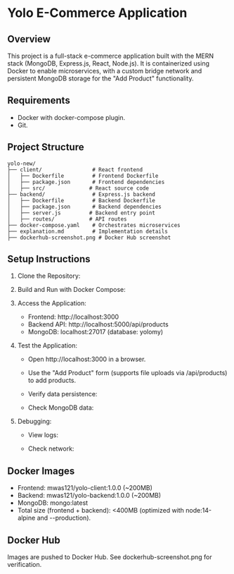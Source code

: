 # Yolo E-Commerce Application

## Overview
This project is a full-stack e-commerce application built with the MERN stack (MongoDB, Express.js, React, Node.js). It is containerized using Docker to enable microservices, with a custom bridge network and persistent MongoDB storage for the "Add Product" functionality.

## Requirements
- Docker[](https://docs.docker.com/engine/install/) with docker-compose plugin.
- Git[](https://git-scm.com/downloads).

## Project Structure
```
yolo-new/
├── client/                # React frontend
│   ├── Dockerfile         # Frontend Dockerfile
│   ├── package.json       # Frontend dependencies
│   ├── src/              # React source code
├── backend/               # Express.js backend
│   ├── Dockerfile         # Backend Dockerfile
│   ├── package.json       # Backend dependencies
│   ├── server.js         # Backend entry point
│   ├── routes/           # API routes
├── docker-compose.yaml    # Orchestrates microservices
├── explanation.md         # Implementation details
├── dockerhub-screenshot.png # Docker Hub screenshot
```

## Setup Instructions
1. Clone the Repository:
   

2. Build and Run with Docker Compose:
   

3. Access the Application:
   - Frontend: http://localhost:3000
   - Backend API: http://localhost:5000/api/products
   - MongoDB: localhost:27017 (database: yolomy)

4. Test the Application:
   - Open http://localhost:3000 in a browser.
   - Use the "Add Product" form (supports file uploads via /api/products) to add products.
   - Verify data persistence:
     
   - Check MongoDB data:
     

5. Debugging:
   - View logs:
     
   - Check network:
     

## Docker Images
- Frontend: mwas121/yolo-client:1.0.0 (~200MB)
- Backend: mwas121/yolo-backend:1.0.0 (~200MB)
- MongoDB: mongo:latest
- Total size (frontend + backend): <400MB (optimized with node:14-alpine and --production).

## Docker Hub
Images are pushed to Docker Hub[](https://hub.docker.com/u/mwas121). See dockerhub-screenshot.png for verification.

